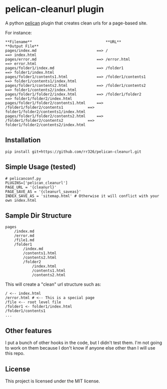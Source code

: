# pelican-cleanurl plugin

A python [pelican](https://github.com/getpelican/pelican) plugin
that creates clean urls for a page-based site.

For instance:

```
**Filename**                                 **URL**                                 **Output File**
pages/index.md                           ==> /                                    ==> index.html
pages/error.md                           ==> /error.html                          ==> error.html
pages/folder1/index.md                   ==> /folder1                             ==> folder1/index.html
pages/folder1/contents1.html             ==> /folder1/contents1                   ==> folder1/contents1/index.html
pages/folder1/contents2.html             ==> /folder1/contents2                   ==> folder1/contents2/index.html
pages/folder1/folder2/index.html         ==> /folder1/folder2                     ==> folder1/folder2/index.html
pages/folder1/folder2/contents1.html     ==> /folder1/folder2/contents1           ==> folder1/folder2/contents1/index.html
pages/folder1/folder2/contents2.html     ==> /folder1/folder2/contents2           ==> folder1/folder2/contents2/index.html
```

## Installation

`pip install git+https://github.com/rr326/pelican-cleanurl.git`


## Simple Usage (tested)

```
# pelicanconf.py
PLUGINS=['pelican_cleanurl']
PAGE_URL = '{cleanurl}'
PAGE_SAVE_AS = '{cleanurl_saveas}'
INDEX_SAVE_AS = 'sitemap.html' # Otherwise it will conflict with your own index.html
```

## Sample Dir Structure

```
pages
    /index.md
    /error.md
    /file1.md
    /folder1
        /index.md
        /contents1.html
        /contents2.html
        /folder2
            /index.html
            /contents1.html
            /contents2.html
```

This will create a "clean" url structure such as:

```
/ <-- index.html
/error.html # <-- This is a special page
/file <-- root level file
/folder1 <- folder1/index.html
/folder1/contents1
...
```

## Other features

I put a bunch of other hooks in the code, but I didn't test them.
I'm not going to work on them because I don't know if anyone else other
than I will use this repo.

## License

This project is licensed under the MIT license.
